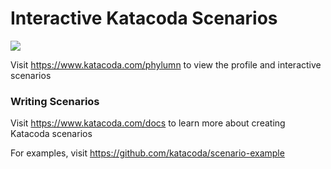 # Interactive Katacoda Scenarios

[![](http://shields.katacoda.com/katacoda/phylumn/count.svg)](https://www.katacoda.com/phylumn "Get your profile on Katacoda.com")

Visit https://www.katacoda.com/phylumn to view the profile and interactive scenarios

### Writing Scenarios
Visit https://www.katacoda.com/docs to learn more about creating Katacoda scenarios

For examples, visit https://github.com/katacoda/scenario-example
